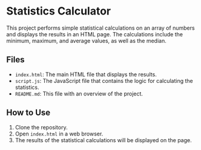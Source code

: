 # Statistics Calculator

This project performs simple statistical calculations on an array of numbers and displays the results in an HTML page. The calculations include the minimum, maximum, and average values, as well as the median.

## Files

- `index.html`: The main HTML file that displays the results.
- `script.js`: The JavaScript file that contains the logic for calculating the statistics.
- `README.md`: This file with an overview of the project.

## How to Use

1. Clone the repository.
2. Open `index.html` in a web browser.
3. The results of the statistical calculations will be displayed on the page.
